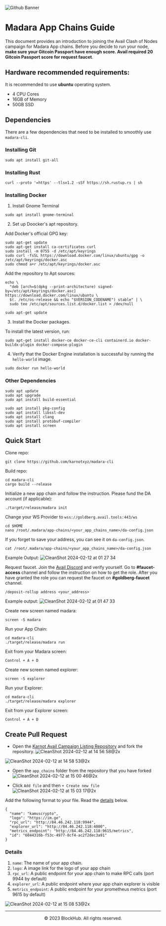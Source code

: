 ![Github Banner](https://github.com/Kamus-Crypto/Testnet/assets/77204008/0a15a020-e7e0-4366-8030-4d4302b49428)

# Madara App Chains Guide
This document provides an introduction to joining the Avail Clash of Nodes campaign for Madara App chains. Before you decide to run your node, **make sure your Gitcoin Passport have enough score. Avail required 20 Gitcoin Passport score for request faucet**.

## Hardware recommended requirements:
It is recommended to use **ubuntu** operating system.
* 4 CPU Cores
* 16GB of Memory
* 50GB SSD

## Dependencies
There are a few dependencies that need to be installed to smoothly use `madara-cli`.

### Installing Git
```
sudo apt install git-all
```

### Installing Rust
```
curl --proto '=https' --tlsv1.2 -sSf https://sh.rustup.rs | sh
```

### Installing Docker
1. Install Gnome Terminal
```
sudo apt install gnome-terminal
```

2. Set up Doocker's apt repository.

Add Docker's official GPG key:
```
sudo apt-get update
sudo apt-get install ca-certificates curl
sudo install -m 0755 -d /etc/apt/keyrings
sudo curl -fsSL https://download.docker.com/linux/ubuntu/gpg -o /etc/apt/keyrings/docker.asc
sudo chmod a+r /etc/apt/keyrings/docker.asc
```

Add the repository to Apt sources:
```
echo \
  "deb [arch=$(dpkg --print-architecture) signed-by=/etc/apt/keyrings/docker.asc] https://download.docker.com/linux/ubuntu \
  $(. /etc/os-release && echo "$VERSION_CODENAME") stable" | \
  sudo tee /etc/apt/sources.list.d/docker.list > /dev/null

sudo apt-get update
```

3. Install the Docker packages.

To install the latest version, run:
```
sudo apt-get install docker-ce docker-ce-cli containerd.io docker-buildx-plugin docker-compose-plugin
```

4. Verify that the Docker Engine installation is successful by running the `hello-world` image.
```
sudo docker run hello-world
```

### Other Dependencies
```
sudo apt update
sudo apt upgrade
sudo apt install build-essential

sudo apt install pkg-config
sudo apt install libssl-dev
sudo apt install clang
sudo apt install protobuf-compiler
sudo apt install screen
```

## Quick Start
Clone repo:
```
git clone https://github.com/karnotxyz/madara-cli
```

Build repo:
```
cd madara-cli
cargo build --release
```

Initialize a new app chain and follow the instruction. Please fund the DA account (if applicable):
```
./target/release/madara init
```

Change your WS Provider to `wss://goldberg.avail.tools:443/ws`
```
cd $HOME
nano /root/.madara/app-chains/<your_app_chains_name>/da-config.json
```

If you forget to save your address, you can see it on `da-config.json`.
```
cat /root/.madara/app-chains/<your_app_chains_name>/da-config.json
```
Example Output:
![CleanShot 2024-02-12 at 01 27 34](https://github.com/Kamus-Crypto/Testnet/assets/77204008/60da855e-cd76-4e50-88cb-66fb15c51a4b)

Request faucet. Join the [Avail Discord](https://discord.gg/availproject) and verify yourself. Go to **#faucet-access** channel and follow the instruction on how to get the role. After you have granted the role you can request the faucet on **#goldberg-faucet** channel.
```
/deposit-rollup address <your_address>
```

Example output:
![CleanShot 2024-02-12 at 01 47 33](https://github.com/Kamus-Crypto/Testnet/assets/77204008/5186f866-72db-4f9f-90d2-29487bc57830)


Create new screen named madara:
```
screen -S madara
```

Run your App Chain:
```
cd madara-cli
./target/release/madara run
```

Exit from your Madara screen:
```
Control + A + D
```

Create new screen named explorer:
```
screen -S explorer
```

Run your Explorer:
```
cd madara-cli
./target/release/madara explorer
```

Exit from your Explorer screen:
```
Control + A + D
```

## Create Pull Request
* Open the [Karnot Avail Campaign Listing Repository](https://github.com/karnotxyz/avail-campaign-listing) and fork the repository.
![CleanShot 2024-02-12 at 14 56 58@2x](https://github.com/Kamus-Crypto/Testnet/assets/77204008/213f6f9f-517d-4593-b476-720518fc2e16)

![CleanShot 2024-02-12 at 14 58 53@2x](https://github.com/Kamus-Crypto/Testnet/assets/77204008/8c1dd0f7-3658-4fb7-8c30-a3ff5f954822)

* Open the `app_chains` folder from the repository that you have forked
![CleanShot 2024-02-12 at 15 00 46@2x](https://github.com/Kamus-Crypto/Testnet/assets/77204008/dd25ad79-b4db-419f-8e11-1a3e2dc8f65b)

* Click `Add file` and then `+ Create new file`
![CleanShot 2024-02-12 at 15 03 17@2x](https://github.com/Kamus-Crypto/Testnet/assets/77204008/8caaf17a-7015-4b5b-841c-ee0ebd923b16)

Add the following format to your file. Read the [details](###details) below.
```
{
  "name": "kamuscrypto",
  "logo": "https://im.ge",
  "rpc_url": "http://84.46.242.118:9944",
  "explorer_url": "http://84.46.242.118:4000",
  "metrics_endpoint": "http://84.46.242.118:9615/metrics",
  "id": "6044316b-f53c-4977-8cf4-ac2f2dec3a91"
}
```

### Details
1. `name`: The name of your app chain.
2. `logo`: A image link for the logo of your app chain
3. `rpc_url`: A public endpoint for your app chain to make RPC calls (port 9944 by default)
4. `explorer_url`: A public endpoint where your app chain explorer is visible
5. `metrics_endpoint`: A public endpoint for your prometheus metrics (port 9615 by default)

![CleanShot 2024-02-12 at 15 08 53@2x](https://github.com/Kamus-Crypto/Testnet/assets/77204008/2aa8f066-8d0f-498c-8dfe-2faa33eff964)

-----------------------------------------------------------------

<p align="center">
  &copy; 2023 BlockHub. All rights reserved.
</p>